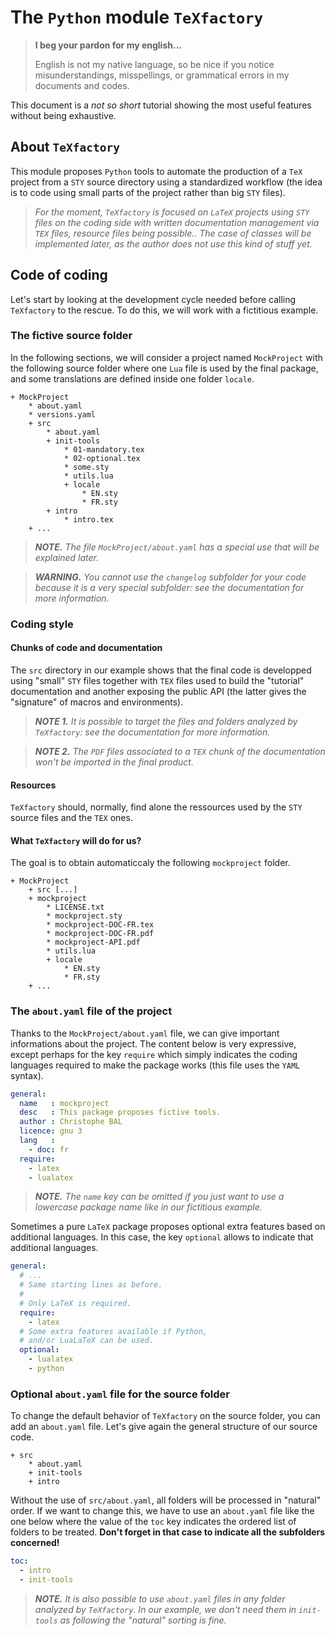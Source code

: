 The `Python` module `TeXfactory`
================================


> **I beg your pardon for my english...**
>
> English is not my native language, so be nice if you notice misunderstandings, misspellings, or grammatical errors in my documents and codes.

This document is a *not so short* tutorial showing the most useful features without being exhaustive.


About `TeXfactory`
------------------

This module proposes `Python` tools to automate the production of a `TeX` project from a `STY` source directory using a standardized workflow (the idea is to code using small parts of the project rather than big `STY` files).

> *For the moment, `TeXfactory` is focused on `LaTeX` projects using `STY` files on the coding side with written documentation management via `TEX` files, resource files being possible.. The case of classes will be implemented later, as the author does not use this kind of stuff yet.*


Code of coding
--------------

Let's start by looking at the development cycle needed before calling `TeXfactory` to the rescue. To do this, we will work with a fictitious example.


### The fictive source folder

In the following sections, we will consider a project named `MockProject` with the following source folder where one `Lua` file is used by the final package, and some translations are defined inside one folder `locale`.

~~~
+ MockProject
    * about.yaml
    * versions.yaml
    + src
        * about.yaml
        + init-tools
            * 01-mandatory.tex
            * 02-optional.tex
            * some.sty
            * utils.lua
            + locale
                * EN.sty
                * FR.sty
        + intro
            * intro.tex
    + ...
~~~


> ***NOTE.*** *The file `MockProject/about.yaml` has a special use that will be explained later.*


> ***WARNING.*** *You cannot use the `changelog` subfolder for your code because it is a very special subfolder: see the documentation for more information.*


### Coding style

#### Chunks of code and documentation

The `src` directory in our example shows that the final code is developped using "small" `STY` files together with `TEX` files used to build the "tutorial" documentation and another exposing the public API (the latter gives the "signature" of macros and environments).


> ***NOTE 1.*** *It is possible to target the files and folders analyzed by `TeXfactory`: see the documentation for more information.*


> ***NOTE 2.*** *The `PDF` files associated to a `TEX` chunk of the documentation won't be imported in the final product.*


#### Resources

`TeXfactory` should, normally, find alone the ressources used by the `STY` source files and the `TEX` ones.


#### What `TeXfactory` will do for us?

The goal is to obtain automaticcaly the following `mockproject` folder.

~~~
+ MockProject
    + src [...]
    + mockproject
        * LICENSE.txt
        * mockproject.sty
        * mockproject-DOC-FR.tex
        * mockproject-DOC-FR.pdf
        * mockproject-API.pdf
        * utils.lua
        + locale
            * EN.sty
            * FR.sty
    + ...
~~~


### The `about.yaml` file of the project

Thanks to the `MockProject/about.yaml` file, we can give important informations about the project. The content below is very expressive, except perhaps for the key `require` which simply indicates the coding languages required to make the package works (this file uses the `YAML` syntax).

~~~yaml
general:
  name   : mockproject
  desc   : This package proposes fictive tools.
  author : Christophe BAL
  licence: gnu 3
  lang   :
    - doc: fr
  require:
    - latex
    - lualatex
~~~


> ***NOTE.*** *The `name` key can be omitted if you just want to use a lowercase package name like in our fictitious example.*


Sometimes a pure `LaTeX` package proposes optional extra features based on additional languages. In this case, the key `optional` allows to indicate that additional languages.

~~~yaml
general:
  # ...
  # Same starting lines as before.
  #
  # Only LaTeX is required.
  require:
    - latex
  # Some extra features available if Python,
  # and/or LuaLaTeX can be used.
  optional:
    - lualatex
    - python
~~~


### Optional `about.yaml` file for the source folder

To change the default behavior of `TeXfactory` on the source folder, you can add an `about.yaml` file. Let's give again the general structure of our source code.

~~~
+ src
    * about.yaml
    + init-tools
    + intro
~~~

Without the use of `src/about.yaml`, all folders will be processed in "natural" order. If we want to change this, we have to use an `about.yaml` file like the one below where the value of the `toc` key indicates the ordered list of folders to be treated. **Don't forget in that case to indicate all the subfolders concerned!**

~~~yaml
toc:
  - intro
  - init-tools
~~~


> ***NOTE.*** *It is also possible to use `about.yaml` files in any folder analyzed by `TeXfactory`. In our example, we don't need them in `init-tools` as following the "natural" sorting is fine.*